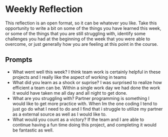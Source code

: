 # Weekly Reflection
This reflection is an open format, so it can be whatever you like. Take this opportunity to write a bit on some of the things you have learned this week, or some of the things that you are still struggling with, identify some challenges you had at the beginning of the week that you were able to overcome, or just generally how you are feeling at this point in the course.

## Prompts
- What went well this week?
I think team work is certainly helpful in these projects and I really like the aspect of working in teams
- What did you learn as a shock or suprise?
I was surprised to realize how efficient a team can be. Within a single work day we had done the work it would have taken me all day and all night to get done. 
- What are you struggling with?
Partner programming is something I would like to get more practice with. When Im the one coding I tend to just go do what I need to do and I find that i struggle to utilize my partner as a external source as well as I would like to. 
- What would you count as a victory?
If the team and I are able to continue having a fun time doing this project, and completing it would be fantastic as well. 